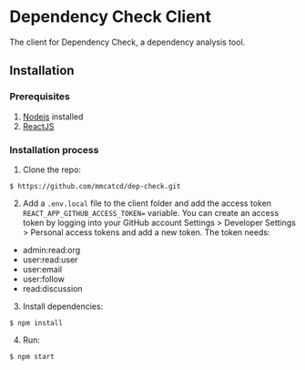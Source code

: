 # Dependency Check Client

The client for Dependency Check, a dependency analysis tool.

## Installation

### Prerequisites

1. [Nodejs](https://nodejs.org/en/) installed
2. [ReactJS](https://reactjs.org/docs/create-a-new-react-app.html)


### Installation process
1. Clone the repo:
```
$ https://github.com/mmcatcd/dep-check.git
```

2. Add a `.env.local` file to the client folder and add the access token `REACT_APP_GITHUB_ACCESS_TOKEN=` variable. You can create an access token by logging into your GitHub account Settings > Developer Settings > Personal access tokens and add a new token. The token needs:
- admin:read:org
- user:read:user
- user:email
- user:follow
- read:discussion

3. Install dependencies:
```
$ npm install
```

4. Run:
```
$ npm start
```